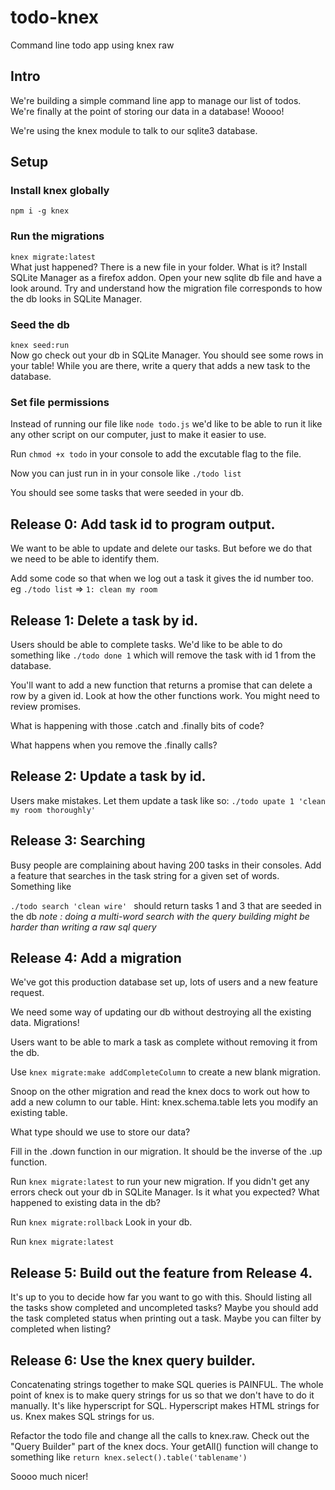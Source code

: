 # todo-knex
Command line todo app using knex raw

## Intro

We're building a simple command line app to manage our list of todos. We're finally at the point of storing our data in a database! Woooo!

We're using the knex module to talk to our sqlite3 database.

## Setup
### Install knex globally
```npm i -g knex```

### Run the migrations

```knex migrate:latest```  
What just happened? There is a new file in your folder. What is it?
Install SQLite Manager as a firefox addon. Open your new sqlite db file and have a look around. Try and understand how the migration file corresponds to how the db looks in SQLite Manager.

### Seed the db

```knex seed:run```  
Now go check out your db in SQLite Manager. You should see some rows in your table!
While you are there, write a query that adds a new task to the database.

### Set file permissions

Instead of running our file like ```node todo.js``` we'd like to be able to run it like any other script on our computer, just to make it easier to use.

Run ```chmod +x todo``` in your console to add the excutable flag to the file.

Now you can just run in in your console like ```./todo list```

You should see some tasks that were seeded in your db.

## Release 0: Add task id to program output.

We want to be able to update and delete our tasks. But before we do that we need to be able to identify them.

Add some code so that when we log out a task it gives the id number too. eg
```./todo list``` => ```1: clean my room```

## Release 1: Delete a task by id.

Users should be able to complete tasks. We'd like to be able to do something like ```./todo done 1``` which will remove the task with id 1 from the database. 

You'll want to add a new function that returns a promise that can delete a row by a given id. Look at how the other functions work. You might need to review promises. 

What is happening with those .catch and .finally bits of code?

What happens when you remove the .finally calls?

## Release 2: Update a task by id.

Users make mistakes. Let them update a task like so: ```./todo upate 1 'clean my room thoroughly'```

## Release 3: Searching

Busy people are complaining about having 200 tasks in their consoles. Add a feature that searches in the task string for a given set of words. Something like

```./todo search 'clean wire' ``` should return tasks 1 and 3 that are seeded in the db
_note : doing a multi-word search with the query building might be harder than writing a raw sql query_

## Release 4: Add a migration

We've got this production database set up, lots of users and a new feature request. 

We need some way of updating our db without destroying all the existing data. Migrations!

Users want to be able to mark a task as complete without removing it from the db.

Use ```knex migrate:make addCompleteColumn``` to create a new blank migration.

Snoop on the other migration and read the knex docs to work out how to add a new column to our table. Hint: knex.schema.table lets you modify an existing table.

What type should we use to store our data?

Fill in the .down function in our migration. It should be the inverse of the .up function.

Run ```knex migrate:latest``` to run your new migration. If you didn't get any errors check out your db in SQLite Manager. Is it what you expected? What happened to existing data in the db? 

Run ```knex migrate:rollback``` Look in your db. 

Run ```knex migrate:latest``` 

## Release 5: Build out the feature from Release 4.

It's up to you to decide how far you want to go with this. Should listing all the tasks show completed and uncompleted tasks? Maybe you should add the task completed status when printing out a task. Maybe you can filter by completed when listing?

## Release 6: Use the knex query builder.

Concatenating strings together to make SQL queries is PAINFUL. The whole point of knex is to make query strings for us so that we don't have to do it manually. It's like hyperscript for SQL. Hyperscript makes HTML strings for us. Knex makes SQL strings for us. 

Refactor the todo file and change all the calls to knex.raw. Check out the "Query Builder" part of the knex docs. Your getAll() function will change to something like ```return knex.select().table('tablename')```

Soooo much nicer!

